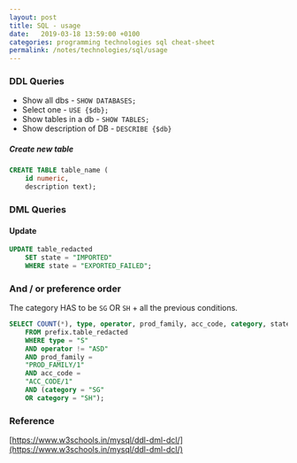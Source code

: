 ```yaml
---
layout: post
title: SQL - usage
date:   2019-03-18 13:59:00 +0100
categories: programming technologies sql cheat-sheet
permalink: /notes/technologies/sql/usage
---
```

### DDL Queries
* Show all dbs - `SHOW DATABASES;`
* Select one - `USE {$db};`
* Show tables in a db - `SHOW TABLES;`
* Show description of DB - `DESCRIBE {$db}`

##### Create new table
~~~ sql
CREATE TABLE table_name (
	id numeric,
	description text);
~~~
<!--more-->
### DML Queries
#### Update
~~~ sql
UPDATE table_redacted
	SET state = "IMPORTED"
	WHERE state = "EXPORTED_FAILED";
~~~

### And / or preference order
The category HAS to be `SG` OR `SH` + all the previous conditions.
~~~ sql
SELECT COUNT(*), type, operator, prod_family, acc_code, category, state
	FROM prefix.table_redacted
	WHERE type = "S"
	AND operator != "ASD"
	AND prod_family =
	"PROD_FAMILY/1"
	AND acc_code =
	"ACC_CODE/1"
	AND (category = "SG"
	OR category = "SH");
~~~

### Reference
[https://www.w3schools.in/mysql/ddl-dml-dcl/](https://www.w3schools.in/mysql/ddl-dml-dcl/)
